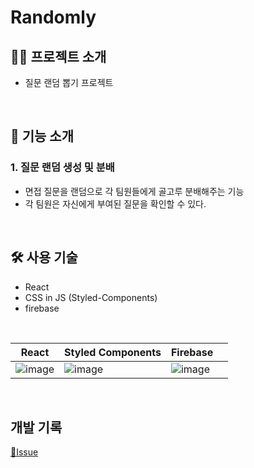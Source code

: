 # Randomly

## 🧑‍💻 프로젝트 소개

- 질문 랜덤 뽑기 프로젝트

  <br>

## 🎰 기능 소개

### 1. 질문 랜덤 생성 및 분배

- 면접 질문을 랜덤으로 각 팀원들에게 골고루 분배해주는 기능
- 각 팀원은 자신에게 부여된 질문을 확인할 수 있다.

<br>

## 🛠️ 사용 기술

- React
- CSS in JS (Styled-Components)
- firebase

<br>

| React                                                                                                           | Styled Components                                                                                               | Firebase                                                                                                        |     |
| --------------------------------------------------------------------------------------------------------------- | --------------------------------------------------------------------------------------------------------------- | --------------------------------------------------------------------------------------------------------------- | --- |
| ![image](https://user-images.githubusercontent.com/81623931/214251396-cfc402d0-7913-4bba-8684-036007cab92d.png) | ![image](https://user-images.githubusercontent.com/81623931/214252351-43963dc8-b21b-43c1-b511-bbaf8cdbb6b9.png) | ![image](https://user-images.githubusercontent.com/81623931/214251466-778569a2-fc98-430a-a097-c16836fd599a.png) |     |

<br>

## 개발 기록

[📜Issue](https://github.com/soohyun-dev/Randomly/issues?q=is%3Aissue+is%3Aclosed)

<br>
